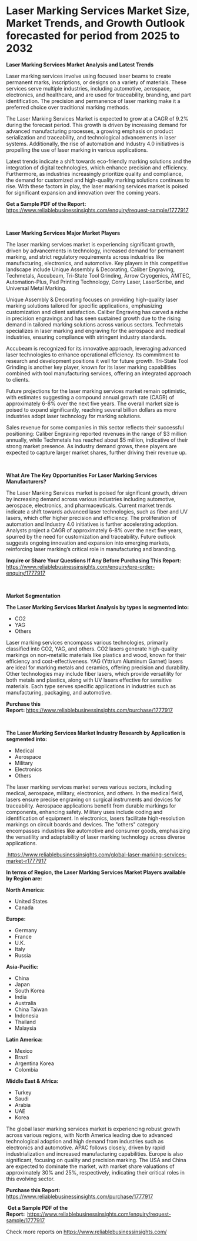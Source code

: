 <p><h1>Laser Marking Services Market Size, Market Trends, and Growth Outlook forecasted for period from 2025 to 2032</h1></p><p><strong>Laser Marking Services Market Analysis and Latest Trends</strong></p>
<p><p>Laser marking services involve using focused laser beams to create permanent marks, inscriptions, or designs on a variety of materials. These services serve multiple industries, including automotive, aerospace, electronics, and healthcare, and are used for traceability, branding, and part identification. The precision and permanence of laser marking make it a preferred choice over traditional marking methods.</p><p>The Laser Marking Services Market is expected to grow at a CAGR of 9.2% during the forecast period. This growth is driven by increasing demand for advanced manufacturing processes, a growing emphasis on product serialization and traceability, and technological advancements in laser systems. Additionally, the rise of automation and Industry 4.0 initiatives is propelling the use of laser marking in various applications.</p><p>Latest trends indicate a shift towards eco-friendly marking solutions and the integration of digital technologies, which enhance precision and efficiency. Furthermore, as industries increasingly prioritize quality and compliance, the demand for customized and high-quality marking solutions continues to rise. With these factors in play, the laser marking services market is poised for significant expansion and innovation over the coming years.</p></p>
<p><strong>Get a Sample PDF of the Report:&nbsp;</strong> <a href="https://www.reliablebusinessinsights.com/enquiry/request-sample/1777917?utm_campaign=3080&utm_medium=2&utm_source=Github&utm_content=ia&utm_term=09032025&utm_id=laser-marking-services">https://www.reliablebusinessinsights.com/enquiry/request-sample/1777917</a></p>
<p>&nbsp;</p>
<p><strong>Laser Marking Services Major Market Players</strong></p>
<p><p>The laser marking services market is experiencing significant growth, driven by advancements in technology, increased demand for permanent marking, and strict regulatory requirements across industries like manufacturing, electronics, and automotive. Key players in this competitive landscape include Unique Assembly & Decorating, Caliber Engraving, Techmetals, Accubeam, Tri-State Tool Grinding, Arrow Cryogenics, AMTEC, Automation-Plus, Pad Printing Technology, Corry Laser, LaserScribe, and Universal Metal Marking.</p><p>Unique Assembly & Decorating focuses on providing high-quality laser marking solutions tailored for specific applications, emphasizing customization and client satisfaction. Caliber Engraving has carved a niche in precision engravings and has seen sustained growth due to the rising demand in tailored marking solutions across various sectors. Techmetals specializes in laser marking and engraving for the aerospace and medical industries, ensuring compliance with stringent industry standards.</p><p>Accubeam is recognized for its innovative approach, leveraging advanced laser technologies to enhance operational efficiency. Its commitment to research and development positions it well for future growth. Tri-State Tool Grinding is another key player, known for its laser marking capabilities combined with tool manufacturing services, offering an integrated approach to clients. </p><p>Future projections for the laser marking services market remain optimistic, with estimates suggesting a compound annual growth rate (CAGR) of approximately 6-8% over the next five years. The overall market size is poised to expand significantly, reaching several billion dollars as more industries adopt laser technology for marking solutions.</p><p>Sales revenue for some companies in this sector reflects their successful positioning: Caliber Engraving reported revenues in the range of $3 million annually, while Techmetals has reached about $5 million, indicative of their strong market presence. As industry demand grows, these players are expected to capture larger market shares, further driving their revenue up.</p></p>
<p>&nbsp;</p>
<p><strong>What Are The Key Opportunities For Laser Marking Services Manufacturers?</strong></p>
<p><p>The Laser Marking Services market is poised for significant growth, driven by increasing demand across various industries including automotive, aerospace, electronics, and pharmaceuticals. Current market trends indicate a shift towards advanced laser technologies, such as fiber and UV lasers, which offer higher precision and efficiency. The proliferation of automation and Industry 4.0 initiatives is further accelerating adoption. Analysts project a CAGR of approximately 6-8% over the next five years, spurred by the need for customization and traceability. Future outlook suggests ongoing innovation and expansion into emerging markets, reinforcing laser marking’s critical role in manufacturing and branding.</p></p>
<p><strong>Inquire or Share Your Questions If Any Before Purchasing This Report:</strong> <a href="https://www.reliablebusinessinsights.com/enquiry/pre-order-enquiry/1777917?utm_campaign=3080&utm_medium=2&utm_source=Github&utm_content=ia&utm_term=09032025&utm_id=laser-marking-services">https://www.reliablebusinessinsights.com/enquiry/pre-order-enquiry/1777917</a></p>
<p>&nbsp;</p>
<p><strong>Market Segmentation</strong></p>
<p><strong>The Laser Marking Services Market Analysis by types is segmented into:</strong></p>
<p><ul><li>CO2</li><li>YAG</li><li>Others</li></ul></p>
<p><p>Laser marking services encompass various technologies, primarily classified into CO2, YAG, and others. CO2 lasers generate high-quality markings on non-metallic materials like plastics and wood, known for their efficiency and cost-effectiveness. YAG (Yttrium Aluminum Garnet) lasers are ideal for marking metals and ceramics, offering precision and durability. Other technologies may include fiber lasers, which provide versatility for both metals and plastics, along with UV lasers effective for sensitive materials. Each type serves specific applications in industries such as manufacturing, packaging, and automotive.</p></p>
<p><strong>Purchase this Report:&nbsp;</strong><a href="https://www.reliablebusinessinsights.com/purchase/1777917?utm_campaign=3080&utm_medium=2&utm_source=Github&utm_content=ia&utm_term=09032025&utm_id=laser-marking-services">https://www.reliablebusinessinsights.com/purchase/1777917</a></p>
<p>&nbsp;</p>
<p><strong>The Laser Marking Services Market Industry Research by Application is segmented into:</strong></p>
<p><ul><li>Medical</li><li>Aerospace</li><li>Military</li><li>Electronics</li><li>Others</li></ul></p>
<p><p>The laser marking services market serves various sectors, including medical, aerospace, military, electronics, and others. In the medical field, lasers ensure precise engraving on surgical instruments and devices for traceability. Aerospace applications benefit from durable markings for components, enhancing safety. Military uses include coding and identification of equipment. In electronics, lasers facilitate high-resolution markings on circuit boards and devices. The "others" category encompasses industries like automotive and consumer goods, emphasizing the versatility and adaptability of laser marking technology across diverse applications.</p></p>
<p><a href="https://www.reliablebusinessinsights.com/global-laser-marking-services-market-r1777917?utm_campaign=3080&utm_medium=2&utm_source=Github&utm_content=ia&utm_term=09032025&utm_id=laser-marking-services">&nbsp;https://www.reliablebusinessinsights.com/global-laser-marking-services-market-r1777917</a></p>
<p><strong>In terms of Region, the Laser Marking Services Market Players available by Region are:</strong></p>
<p>
    <p> <strong> North America: </strong>
        <ul>
            <li>United States</li>
            <li>Canada</li>
        </ul>
        </p> 
    <p> <strong> Europe: </strong>
        <ul>
            <li>Germany</li>
            <li>France</li>
            <li>U.K.</li>
            <li>Italy</li>
            <li>Russia</li>
        </ul>
        </p> 
    <p> <strong> Asia-Pacific: </strong>
        <ul>
            <li>China</li>
            <li>Japan</li>
            <li>South Korea</li>
            <li>India</li>
            <li>Australia</li>
            <li>China Taiwan</li>
            <li>Indonesia</li>
            <li>Thailand</li>
            <li>Malaysia</li>
        </ul>
        </p> 
    <p> <strong> Latin America: </strong>
        <ul>
            <li>Mexico</li>
            <li>Brazil</li>
            <li>Argentina Korea</li>
            <li>Colombia</li>
        </ul>
        </p> 
    <p> <strong> Middle East & Africa: </strong>
        <ul>
            <li>Turkey</li>
            <li>Saudi</li>
            <li>Arabia</li>
            <li>UAE</li>
            <li>Korea</li>
        </ul>
    </p>
    </p>
<p><p>The global laser marking services market is experiencing robust growth across various regions, with North America leading due to advanced technological adoption and high demand from industries such as electronics and automotive. APAC follows closely, driven by rapid industrialization and increased manufacturing capabilities. Europe is also significant, focusing on quality and precision marking. The USA and China are expected to dominate the market, with market share valuations of approximately 30% and 25%, respectively, indicating their critical roles in this evolving sector.</p></p>
<p><strong>Purchase this Report: </strong><a href="https://www.reliablebusinessinsights.com/purchase/1777917?utm_campaign=3080&utm_medium=2&utm_source=Github&utm_content=ia&utm_term=09032025&utm_id=laser-marking-services">https://www.reliablebusinessinsights.com/purchase/1777917</a></p>
<p>&nbsp;<strong>Get a Sample PDF of the Report:&nbsp;&nbsp;</strong><a href="https://www.reliablebusinessinsights.com/enquiry/request-sample/1777917?utm_campaign=3080&utm_medium=2&utm_source=Github&utm_content=ia&utm_term=09032025&utm_id=laser-marking-services">https://www.reliablebusinessinsights.com/enquiry/request-sample/1777917</a></p>
<p><strong></strong></p>
<p>Check more reports on <a href="https://www.reliablebusinessinsights.com/?utm_campaign=3080&utm_medium=2&utm_source=Github&utm_content=ia&utm_term=09032025&utm_id=laser-marking-services">https://www.reliablebusinessinsights.com/</a></p>